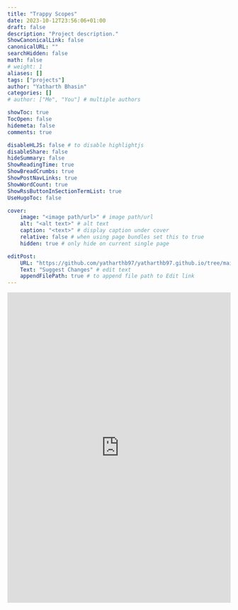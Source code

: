 ```yaml
---
title: "Trappy Scopes"
date: 2023-10-12T23:56:06+01:00
draft: false
description: "Project description."
ShowCanonicalLink: false
canonicalURL: ""
searchHidden: false
math: false
# weight: 1
aliases: []
tags: ["projects"]
author: "Yatharth Bhasin"
categories: []
# author: ["Me", "You"] # multiple authors

showToc: true
TocOpen: false
hidemeta: false
comments: true

disableHLJS: false # to disable highlightjs
disableShare: false
hideSummary: false
ShowReadingTime: true
ShowBreadCrumbs: true
ShowPostNavLinks: true
ShowWordCount: true
ShowRssButtonInSectionTermList: true
UseHugoToc: false

cover:
    image: "<image path/url>" # image path/url
    alt: "<alt text>" # alt text
    caption: "<text>" # display caption under cover
    relative: false # when using page bundles set this to true
    hidden: true # only hide on current single page

editPost:
    URL: "https://github.com/yatharthb97/yatharthb97.github.io/tree/main/content/"
    Text: "Suggest Changes" # edit text
    appendFilePath: true # to append file path to Edit link
---
```


<iframe id="vs_iframe" src="https://www.viewstl.com/?embedded&url=STL%2FMicroscope%20Assembly1%20v5.stl&local" style="border:0;margin:0;width:100%;height:700px;"></iframe>